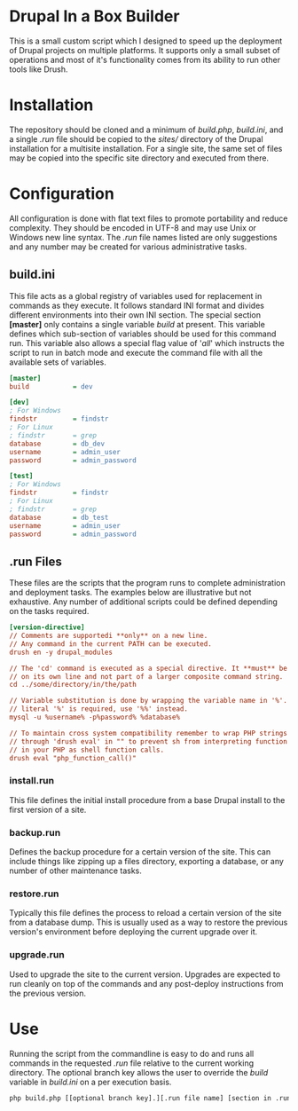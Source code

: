 # Drupal In a Box Builder
This is a small custom script which I designed to speed up the deployment of
Drupal projects on multiple platforms. It supports only a small subset of
operations and most of it's functionality comes from its ability to run other
tools like Drush.

# Installation
The repository should be cloned and a minimum of _build.php_, _build.ini_, and 
a single _.run_ file should be copied to the _sites/_ directory of the Drupal 
installation for a multisite installation. For a single site, the same set of 
files may be copied into the specific site directory and executed from there.

# Configuration
All configuration is done with flat text files to promote portability and reduce
complexity. They should be encoded in UTF-8 and may use Unix or Windows new
line syntax. The _.run_ file names listed are only suggestions and any number
may be created for various administrative tasks.

## build.ini
This file acts as a global registry of variables used for replacement in
commands as they execute. It follows standard INI format and divides different 
environments into their own INI section. The special section **[master]** only 
contains a single variable _build_ at present. This variable defines which 
sub-section of variables should be used for this command run. This variable 
also allows a special flag value of '_all_' which instructs the script to run 
in batch mode and execute the command file with all the available sets of 
variables.

```ini
[master]
build           = dev

[dev]
; For Windows
findstr         = findstr
; For Linux
; findstr       = grep
database        = db_dev
username        = admin_user
password        = admin_password

[test]
; For Windows
findstr         = findstr
; For Linux
; findstr       = grep
database        = db_test
username        = admin_user
password        = admin_password
```

## .run Files
These files are the scripts that the program runs to complete administration and
deployment tasks. The examples below are illustrative but not exhaustive. Any 
number of additional scripts could be defined depending on the tasks required.

```ini
[version-directive]
// Comments are supportedi **only** on a new line.
// Any command in the current PATH can be executed.
drush en -y drupal_modules

// The 'cd' command is executed as a special directive. It **must** be placed 
// on its own line and not part of a larger composite command string.
cd ../some/directory/in/the/path

// Variable substitution is done by wrapping the variable name in '%'. If a 
// literal '%' is required, use '%%' instead.
mysql -u %username% -p%password% %database%

// To maintain cross system compatibility remember to wrap PHP strings run  
// through 'drush eval' in "" to prevent sh from interpreting function calls  
// in your PHP as shell function calls.  
drush eval "php_function_call()"
```

### install.run
This file defines the initial install procedure from a base Drupal install to 
the first version of a site.

### backup.run
Defines the backup procedure for a certain version of the site. This can 
include things like zipping up a files directory, exporting a database, or 
any number of other maintenance tasks.

### restore.run
Typically this file defines the process to reload a certain version of the site 
from a database dump. This is usually used as a way to restore the previous 
version's environment before deploying the current upgrade over it.

### upgrade.run
Used to upgrade the site to the current version. Upgrades are expected to run 
cleanly on top of the commands and any post-deploy instructions from the 
previous version.

# Use
Running the script from the commandline is easy to do and runs all commands in
the requested _.run_ file relative to the current working directory. The
optional branch key allows the user to override the _build_ variable in
_build.ini_ on a per execution basis.

```bash
php build.php [[optional branch key].][.run file name] [section in .run file]
```
